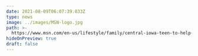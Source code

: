 ```yaml
---
date: 2021-08-09T06:07:39.033Z
type: news
image: ../images/MSN-logo.jpg
path: >-
  https://www.msn.com/en-us/lifestyle/family/central-iowa-teen-to-help-send-feminine-hygiene-products-to-kenya/vp-AAMZVrB
hideOnPreview: true
draft: false
---
```

